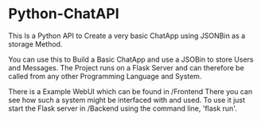 # Python-ChatAPI
This Is a Python API to Create a very basic ChatApp using JSONBin as a storage Method.

You can use this to Build a Basic ChatApp and use a JSOBin to store Users and Messages.
The Project runs on a Flask Server and can therefore be called from any other Programming Language and System.

There is a Example WebUI which can be found in /Frontend
There you can see how such a system might be interfaced with and used. To use it just start the Flask server in /Backend using the command line, 'flask run'.
